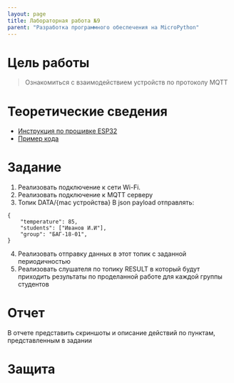 ```yaml
---
layout: page
title: Лабораторная работа №9
parent: "Разработка программного обеспечения на MicroPython"
---
```



# Цель работы
> Ознакомиться с взаимодействием устройств по протоколу MQTT

# Теоретические сведения
* [Инструкция по прошивке ESP32](/micropython_esp32/firmware/)
* [Пример кода](../../examples/example_9.md)

# Задание
1. Реализовать подключение к сети Wi-Fi.
2. Реализовать подключение к MQTT серверу
3. Топик DATA/{mac устройства}
В json payload отправлять:
```
{
    "temperature": 85,
    "students": ["Иванов И.И"],
    "group": "БАГ-18-01",
}
```
4. Реализовать отправку данных в этот топик с заданной периодичностью
5. Реализовать слушателя по топику RESULT в который будут приходить результаты по проделанной работе для каждой группы студентов

# Отчет
В отчете представить скриншоты и описание действий по пунктам, представленным в задании

# Защита
